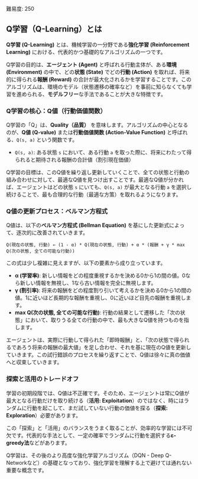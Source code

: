 難易度: 250

## Q学習（Q-Learning）とは

**Q学習 (Q-Learning)** とは、機械学習の一分野である**強化学習 (Reinforcement Learning)** における、代表的かつ基礎的なアルゴリズムの一つです。

Q学習の目的は、**エージェント (Agent)** と呼ばれる行動主体が、ある**環境 (Environment)** の中で、どの**状態 (State)** でどの**行動 (Action)** を取れば、将来的に得られる**報酬 (Reward)** の合計が最大化されるかを学習することです。このアルゴリズムは、環境のモデル（状態遷移の確率など）を事前に知らなくても学習を進められる、**モデルフリー**な手法であることが大きな特徴です。

### Q学習の核心：Q値（行動価値関数）

Q学習の「Q」は、**Quality（品質）** を意味します。アルゴリズムの中心となるのが、**Q値 (Q-value)** または**行動価値関数 (Action-Value Function)** と呼ばれる、`Q(s, a)` という関数です。

-   `Q(s, a)`: ある状態 `s` において、ある行動 `a` を取った際に、将来にわたって得られると期待される報酬の合計値（割引現在価値）

Q学習の目標は、このQ値を繰り返し更新していくことで、全ての状態と行動の組み合わせに対して、最適なQ値を見つけ出すことです。最適なQ値が分かれば、エージェントはどの状態 `s` にいても、`Q(s, a)` が最大となる行動 `a` を選択し続けることで、最も合理的な行動（最適な方策）を取れるようになります。

### Q値の更新プロセス：ベルマン方程式

Q値は、以下の**ベルマン方程式 (Bellman Equation)** を基にした更新式によって、逐次的に改善されていきます。

`Q(現在の状態, 行動) ← (1 - α) * Q(現在の状態, 行動) + α * (報酬 + γ * max Q(次の状態, 全ての可能な行動))`

この式は少し複雑に見えますが、以下の要素から成り立っています。

-   **α (学習率)**: 新しい情報をどの程度重視するかを決める0から1の間の値。0なら新しい情報を無視し、1なら古い情報を完全に無視します。
-   **γ (割引率)**: 将来の報酬をどの程度割り引いて考えるかを決める0から1の間の値。1に近いほど長期的な報酬を重視し、0に近いほど目先の報酬を重視します。
-   **max Q(次の状態, 全ての可能な行動)**: 行動の結果として遷移した「次の状態」において、取りうる全ての行動の中で、最も大きなQ値を持つものを指します。

エージェントは、実際に行動して得られた「即時報酬」と、「次の状態で得られるであろう将来の報酬の最大値」を足し合わせ、それを基に現在のQ値を更新していきます。この試行錯誤のプロセスを繰り返すことで、Q値は徐々に真の価値へと収束していきます。

### 探索と活用のトレードオフ

学習の初期段階では、Q値は不正確です。そのため、エージェントは常にQ値が最大となる行動だけを取り続ける（**活用: Exploitation**）のではなく、時にはランダムに行動を起こして、まだ試していない行動の価値を探る（**探索: Exploration**）必要があります。

この「探索」と「活用」のバランスをうまく取ることが、効率的な学習には不可欠です。代表的な手法として、一定の確率でランダムに行動を選択する**ε-greedy法**などがあります。

Q学習は、その後のより高度な強化学習アルゴリズム（DQN - Deep Q-Networkなど）の基礎となっており、強化学習を理解する上で避けては通れない重要な概念です。